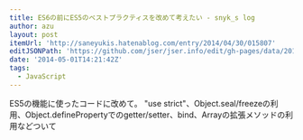 ```yaml
---
title: ES6の前にES5のベストプラクティスを改めて考えたい - snyk_s log
author: azu
layout: post
itemUrl: 'http://saneyukis.hatenablog.com/entry/2014/04/30/015807'
editJSONPath: 'https://github.com/jser/jser.info/edit/gh-pages/data/2014/05/index.json'
date: '2014-05-01T14:21:42Z'
tags:
  - JavaScript
---
```

ES5の機能に使ったコードに改めて。
&quot;use strict&quot;、Object.seal/freezeの利用、Object.definePropertyでのgetter/setter、bind、Arrayの拡張メソッドの利用などついて
